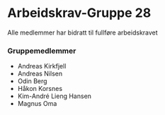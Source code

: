 # Arbeidskrav-Gruppe 28

Alle medlemmer har bidratt til fullføre arbeidskravet

### Gruppemedlemmer
- Andreas Kirkfjell
- Andreas Nilsen
- Odin Berg
- Håkon Korsnes
- Kim-André Lieng Hansen
- Magnus Oma
